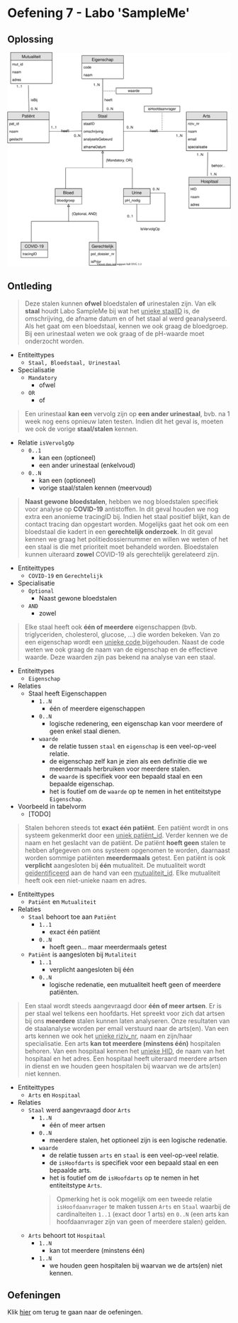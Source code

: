 # Oefening 7 - Labo 'SampleMe'

## Oplossing
<img src="./exercise-7.svg">

## Ontleding
> Deze stalen kunnen **ofwel** bloedstalen **of** urinestalen zijn. Van elk **staal** houdt Labo SampleMe bij wat het <ins>unieke staalID</ins> is, de omschrijving, de afname datum en of het staal al werd geanalyseerd. 
> Als het gaat om een bloedstaal, kennen we ook graag de bloedgroep. Bij een urinestaal weten we ook graag of de pH-waarde moet onderzocht worden.
- Entiteittypes
    - `Staal, Bloedstaal, Urinestaal`
- Specialisatie
    - `Mandatory`
        - ofwel
    - `OR`
        - of

> Een urinestaal **kan een** vervolg zijn op **een ander urinestaal**, bvb. na 1 week nog eens opnieuw laten testen. 
> Indien dit het geval is, moeten we ook de vorige **staal/stalen** kennen.
- Relatie `isVervolgOp`
    - `0..1` 
        - kan een (optioneel) 
        - een ander urinestaal (enkelvoud)
    - `0..N`
        - kan een (optioneel)
        - vorige staal/stalen kennen (meervoud)

> **Naast gewone bloedstalen**, hebben we nog bloedstalen specifiek voor analyse op **COVID-19** antistoffen. In dit geval houden we nog extra een anonieme tracingID bij. Indien het staal positief blijkt, kan de contact tracing dan opgestart worden. Mogelijks gaat het ook om een bloedstaal die kadert in een **gerechtelijk onderzoek**. In dit geval kennen we graag het politiedossiernummer en willen we weten of het een staal is die met prioriteit moet behandeld worden. Bloedstalen kunnen uiteraard **zowel** COVID-19 als gerechtelijk gerelateerd zijn.
- Entiteittypes
    - `COVID-19` en `Gerechtelijk`
- Specialisatie
    - `Optional`
        - Naast gewone bloedstalen
    - `AND`
        - zowel

> Elke staal heeft ook **één of meerdere** eigenschappen (bvb. triglyceriden, cholesterol, glucose, …) die worden bekeken. Van zo een eigenschap wordt een <ins>unieke code </ins> bijgehouden. Naast de code weten we ook graag de naam van de eigenschap en de effectieve waarde. Deze waarden zijn pas bekend na analyse van een staal.
- Entiteittypes
    - `Eigenschap`
- Relaties
    - Staal heeft Eigenschappen
        - `1..N`
            - één of meerdere eigenschappen
        - `0..N`
            - logische redenering, een eigenschap kan voor meerdere of geen enkel staal dienen.
        - `waarde`
            - de relatie tussen `staal` en `eigenschap` is een veel-op-veel relatie. 
            - de eigenschap zelf kan je zien als een definitie  die we meerdermaals herbruiken voor meerdere stalen.
            - de `waarde` is specifiek voor een bepaald staal en een bepaalde eigenschap.
            - het is foutief om de `waarde` op te nemen in het entiteitstype `Eigenschap`.
- Voorbeeld in tabelvorm
    - [TODO]

> Stalen behoren steeds tot **exact één patiënt**. Een patiënt wordt in ons systeem gekenmerkt door een <ins>uniek patiënt_id</ins>. Verder kennen we de naam en het geslacht van de patiënt. De patiënt **hoeft geen** stalen te hebben afgegeven om ons systeem opgenomen te worden, daarnaast worden sommige patiënten **meerdermaals** getest. Een patiënt is ook **verplicht** aangesloten bij **één** mutualiteit. De mutualiteit wordt <ins>geïdentificeerd</ins> aan de hand van een <ins>mutualiteit_id</ins>. Elke mutualiteit heeft ook een niet-unieke naam en adres.
- Entiteittypes
    - `Patiënt` en `Mutualiteit`
- Relaties
    - `Staal` behoort toe aan `Patiënt`
        - `1..1`
            - exact één patiënt
        - `0..N`
            - hoeft geen... maar meerdermaals getest
    - `Patiënt` is aangesloten bij `Mutaliteit`
        - `1..1`
            - verplicht aangesloten bij één
        - `0..N`
            - logische redenatie, een mutualiteit heeft geen of meerdere patiënten.

> Een staal wordt steeds aangevraagd door **één of meer artsen**. Er is per staal wel telkens een hoofdarts. Het spreekt voor zich dat artsen bij ons **meerdere** stalen kunnen laten analyseren. Onze resultaten van de staalanalyse worden per email verstuurd naar de arts(en). Van een arts kennen we ook het <ins>unieke riziv_nr</ins>, naam en zijn/haar specialisatie. Een arts **kan tot meerdere (minstens één)** hospitalen behoren. Van een hospitaal kennen het <ins>unieke HID</ins>, de naam van het hospitaal en het adres. Een hospitaal heeft uiteraard meerdere artsen in dienst en we houden geen hospitalen bij waarvan we de arts(en) niet kennen.
- Entiteittypes
    - `Arts` en `Hospitaal`
- Relaties
    - `Staal` werd aangevraagd door `Arts`
        - `1..N`
            - één of meer artsen
        - `0..N`
            - meerdere stalen, het optioneel zijn is een logische redenatie.
        - `waarde`
            - de relatie tussen `arts` en `staal` is een veel-op-veel relatie. 
            - de `isHoofdarts` is specifiek voor een bepaald staal en een bepaalde arts.
            - het is foutief om de `isHoofdarts` op te nemen in het entiteitstype `Arts`.
            > Opmerking het is ook mogelijk om een tweede relatie `isHoofdaanvrager` te maken tussen `Arts` en `Staal` waarbij de cardinalteiten `1..1` (exact door 1 arts) en `0..N` (een arts kan hoofdaanvrager zijn van geen of meerdere stalen) gelden.
    - `Arts` behoort tot `Hospitaal`
        - `1..N`
            - kan tot meerdere (minstens één)
        - `1..N`
            - we houden geen hospitalen bij waarvan we de arts(en) niet kennen.

## Oefeningen
Klik [hier](../exercises.md) om terug te gaan naar de oefeningen.
